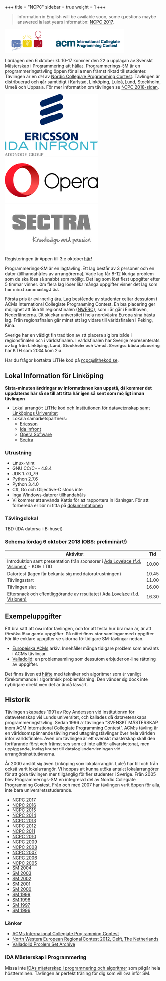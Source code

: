 +++
title = "NCPC"
sidebar = true
weight = 1
+++

> Information in English will be available soon, some questions maybe answered in last years information: [NCPC 2017](https://ncpc.idi.ntnu.no/ncpc2017).

![ACM logo](/assets/acm.gif)

Lördagen den 6 oktober kl. 10-17 kommer den 22:a upplagan av Svenskt Mästerskap i Programmering att hållas.
Programmerings-SM är en programmeringstävling öppen för alla men främst riktad till studenter. Tävlingen är en del av [Nordic Collegiate Programming Contest](http://ncpc.idi.ntnu.no).
Tävlingen är distribuerad och går samtidigt i Karlstad, Linköping, Luleå, Lund, Stockholm, Umeå och Uppsala.
För mer information om tävlingen se [NCPC 2018-sidan](https://ncpc.idi.ntnu.no/ncpc2017).

[![Ericsson logo](/assets/ericsson_logo.png)](https://www.ericsson.com/en)
[![Ida Infront logo](/assets/idainfront_logo.png)](https://www.idainfront.se/en/)
[![Opera logo](/assets/opera_logo.png)](https://www.opera.com/)
[![Sectra logo](/assets/sectra_logo.jpg)](http://www.sectra.com/jobs)

Registeringen är öppen till 3:e oktober [här](https://ncpc.idi.ntnu.no/ncpc2018/reg.html)!

Programmerings-SM är en lagtävling.
Ett lag består av 3 personer och en dator (tillhandahålles av arrangörerna).
Varje lag får 8-12 kluriga problem som de ska lösa så snabbt som möjligt.
Det lag som löst flest uppgifter efter 5 timmar vinner.
Om flera lag löser lika många uppgifter vinner det lag som har minst sammanlagd tid.

Första pris är evinnerlig ära.
Lag bestående av studenter deltar dessutom i ACMs International Collegiate Programming Contest.
En bra placering ger möjlighet att åka till regionsfinalen ([NWERC](http://www.nwerc.eu/)), som i år går i Eindhoven, Nederländerna.
Dit skickar universitet i hela nordvästra Europa sina bästa lag.
Från regionsfinalen går minst ett lag vidare till världsfinalen i Peking, Kina.

Sverige har en väldigt fin tradition av att placera sig bra både i regionsfinalen och i världsfinalen.
I världsfinalen har Sverige representerats av lag från Linköping, Lund, Stockholm och Umeå.
Sveriges bästa placering har KTH som 2004 kom 2:a.

Har du frågor kontakta LiTHe kod på [ncpc@lithekod.se](mailto:ncpc@lithekod.se).

## Lokal Information för Linköping

**Sista-minuten ändringar av informationen kan uppstå, då kommer det uppdateras här så se till att titta här igen så sent som möjligt innan tävlingen**

* Lokal arrangör: [LiTHe kod](http://lithekod.se) och [Institutionen för datavetenskap](http://www.ida.liu.se/) samt [Linköpings Universitet](http://www.liu.se)
* Lokala samarbetspartners:
  * [Ericsson](http://www.ericsson.com)
  * [Ida Infront](http://www.idainfront.se)
  * [Opera Software](http://www.operasoftware.com)
  * [Sectra](https://www.sectra.com/)

### Utrustning
* Linux-Mint
* GNU CC/C++ 4.8.4
* JDK 1.7.0_79
* Python 2.7.6
* Python 3.4.0
* C#, Go och Objective-C stöds inte
* Inga Windows-datorer tillhandahålls
* Vi kommer att använda Kattis för att rapportera in lösningar. För att förbereda er bör ni titta på [dokumentationen](https://open.kattis.com/help)

### Tävlingslokal
TBD (IDA datorsal i B-huset)

### Schema lördag 6 oktober 2018 (OBS: preliminärt!)

| Aktivitet   | Tid  |
|---|---|
| Introduktion samt presentation från sponsorer i [Ada Lovelace (f.d. Visionen)](http://www.ida.liu.se/department/location/search.en.shtml?keyword=ada+lovelace) - KOM I TID | 10.00 |
| Datortest (lagen får bekanta sig med datorutrustningen)                                                                                             | 10.45 |
| Tävlingsstart                                                                                                                                       | 11.00 |
| Tävlingen slut                                                                                                                                      | 16.00 |
| Eftersnack och offentliggörande av resultatet i [Ada Lovelace (f.d. Visionen)](http://www.ida.liu.se/department/location/search.en.shtml?keyword=ada+lovelace)              | 16.30 |

## Exempeluppgifter

Ett bra sätt att öva inför tävlingen, och för att testa hur bra man är, är att försöka lösa gamla uppgifter.
På nätet finns stor samlingar med uppgifter.
För lite enklare uppgifter se sidorna för tidigare SM-tävlingar nedan.

* [Europeiska ACMs](https://icpcarchive.ecs.baylor.edu/) arkiv. Innehåller många tidigare problem som använts i ACMs tävlingar.
* [Valladolid](https://uva.onlinejudge.org/): en problemsamling som dessutom erbjuder on-line rättning av uppgifter.

Det finns även ett [häfte](http://comscigate.com/Books/contests/icpc.pdf) med tekniker och algoritmer som är vanligt förekommande i algoritmisk problemlösning.
Den vänder sig dock inte nybörjare direkt men det är ändå läsvärt.

## Historik

Tävlingen skapades 1991 av Roy Andersson vid institutionen för datavetenskap vid Lunds universitet, och kallades då datavetenskaps programmeringstävling.
Sedan 1996 är tävlingen "SVENSKT MÄSTERSKAP inom ACM International Collegiate Programming Contest".
ACM:s tävling är en världsomspännande tävling med uttagningstävlingar över hela världen inför världsfinalen.
Även om tävlingen är ett svenskt mästerskap skall den fortfarande först och främst ses som ett inte alltför allvarsbetonat, men uppiggande, inslag knutet till datalogiundervisningen vid arrangörsinstitutionerna.

År 2000 anslöt sig även Linköping som lokalarrangör.
Luleå har till och från också varit lokalarrangör.
Vi hoppas att kunna utöka antalet lokalarrangörer för att göra tävlingen mer tillgänglig för fler studenter i Sverige.
Från 2005 blev Programmerings-SM en integrerad del av Nordic Collegiate Programming Contest. Från och med 2007 har tävlingen varit öppen för alla, inte bara universitetsstuderande.

* [NCPC 2017](https://ncpc.idi.ntnu.no/ncpc2017/)
* [NCPC 2016](https://ncpc.idi.ntnu.no/ncpc2016/)
* [NCPC 2015](https://ncpc.idi.ntnu.no/ncpc2015/)
* [NCPC 2014](http://ncpc.idi.ntnu.no/ncpc2013)
* [NCPC 2013](http://ncpc.idi.ntnu.no/ncpc2013)
* [NCPC 2012](http://ncpc.idi.ntnu.no/ncpc2012)
* [NCPC 2011](http://ncpc.idi.ntnu.no/ncpc2011)
* [NCPC 2010](http://ncpc.idi.ntnu.no/ncpc2010)
* [NCPC 2009](http://ncpc.idi.ntnu.no/ncpc2009)
* [NCPC 2008](http://ncpc.idi.ntnu.no/ncpc2008)
* [NCPC 2007](http://ncpc.idi.ntnu.no/ncpc2007)
* [NCPC 2006](http://ncpc.idi.ntnu.no/ncpc2006)
* [NCPC 2005](http://www.nada.kth.se/contest/ncpc/2005/final/ncpc.html)
* [SM 2004](http://www.ida.liu.se/projects/progcontest/progsm/2004/)
* [SM 2003](http://www.ida.liu.se/projects/progcontest/progsm/2003/)
* [SM 2002](http://www.ida.liu.se/projects/progcontest/progsm/2002/)
* [SM 2001](http://fileadmin.cs.lth.se/contest/c01/)
* [SM 2000](http://fileadmin.cs.lth.se/contest/c00/)
* [SM 1999](http://fileadmin.cs.lth.se/contest/c99/)
* [SM 1998](http://fileadmin.cs.lth.se/contest/c98/)
* [SM 1997](http://fileadmin.cs.lth.se/contest/c97/)
* [SM 1996](http://fileadmin.cs.lth.se/contest/c96/)

### Länkar
* [ACMs International Collegiate Programming Contest](http://icpc.baylor.edu/)
* [North Western European Regional Contest 2012, Delft, The Netherlands](http://www.nwerc.eu/)
* [Valladolid Problem Set Archive](http://uva.onlinejudge.org/)

### IDA Mästerskap i Programmering

Missa inte [IDAs mästerskap i programmering och algoritmer](http://www.ida.liu.se/impa) som pågår hela höstterminen.
Tävlingen är perfekt träning för dig som vill öva inför SM.

